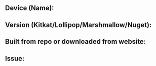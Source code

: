
## Device (Name):

## Version (Kitkat/Lollipop/Marshmallow/Nuget):

## Built from repo or downloaded from website:

## Issue:
